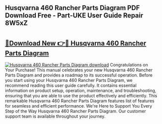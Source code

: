 ## Husqvarna 460 Rancher Parts Diagram PDF Download Free - Part-UKE User Guide Repair 8W5xZ

# <h2><a href="http://dfs5vv.blite.top/?on=Husqvarna+460+Rancher+Parts+Diagram">🔗Download New 👉🔴 Husqvarna 460 Rancher Parts Diagram</a></h2>

[![Husqvarna 460 Rancher Parts Diagram download](https://i.imgur.com/lujVjoI.png)](http://dfs5vv.blite.top/?on=Husqvarna+460+Rancher+Parts+Diagram)
Congratulations on Your Purchase! This manual celebrates your new Husqvarna 460 Rancher Parts Diagram and provides a roadmap to its successful operation. Before you start using your Husqvarna 460 Rancher Parts Diagram, we recommend reading this user guide carefully. It contains essential information on product setup, operation, maintenance, and troubleshooting, ensuring that you are able to use the product effectively and efficiently. This remarkable Husqvarna 460 Rancher Parts Diagram features list of features for seamless and efficient performance. We're Here to Support You Every Step of the Way Husqvarna 460 Rancher Parts Diagram. Our customer support team is available throughout your journey.
